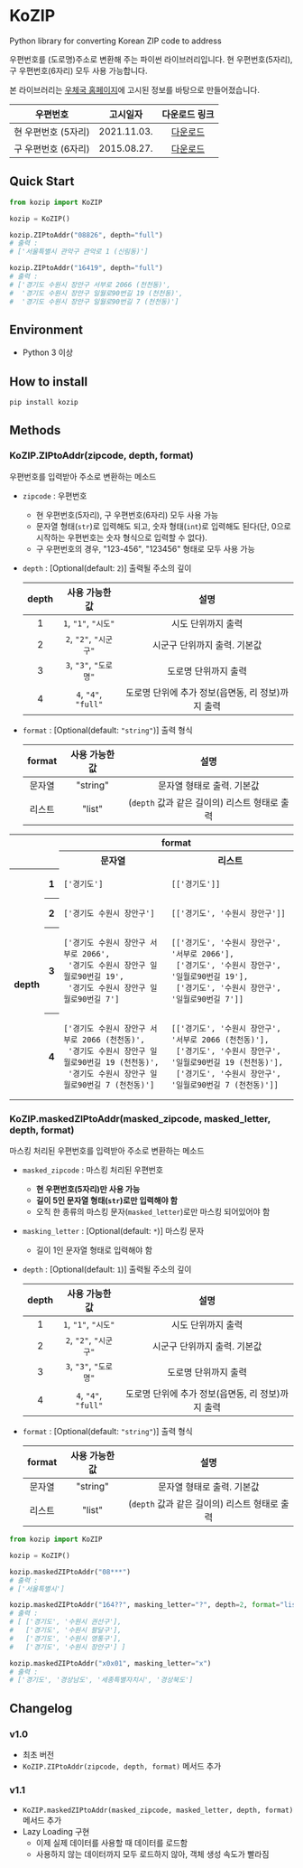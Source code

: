 # KoZIP

Python library for converting Korean ZIP code to address

우편번호를 (도로명)주소로 변환해 주는 파이썬 라이브러리입니다. 현 우편번호(5자리), 구 우편번호(6자리) 모두 사용 가능합니다.

본 라이브러리는 [우체국 홈페이지](https://www.epost.go.kr/search/zipcode/cmzcd002k01.jsp)에 고시된 정보를 바탕으로 만들어졌습니다.

|      우편번호       |  고시일자   |                              다운로드 링크                               |
| :-----------------: | :---------: | :----------------------------------------------------------------------: |
| 현 우편번호 (5자리) | 2021.11.03. | [다운로드](https://www.epost.go.kr/search/zipcode/areacdAddressDown.jsp) |
| 구 우편번호 (6자리) | 2015.08.27. |  [다운로드](https://www.epost.go.kr/search/zipcode/newAddressDown.jsp)   |

## Quick Start

```python
from kozip import KoZIP

kozip = KoZIP()

kozip.ZIPtoAddr("08826", depth="full")
# 출력 :
# ['서울특별시 관악구 관악로 1 (신림동)']

kozip.ZIPtoAddr("16419", depth="full")
# 출력 :
# ['경기도 수원시 장안구 서부로 2066 (천천동)',
#  '경기도 수원시 장안구 일월로90번길 19 (천천동)',
#  '경기도 수원시 장안구 일월로90번길 7 (천천동)']
```

## Environment

- Python 3 이상

## How to install

`pip install kozip`

## Methods

### KoZIP.ZIPtoAddr(zipcode, depth, format)

우편번호를 입력받아 주소로 변환하는 메소드

- `zipcode` : 우편번호
  - 현 우편번호(5자리), 구 우편번호(6자리) 모두 사용 가능
  - 문자열 형태(`str`)로 입력해도 되고, 숫자 형태(`int`)로 입력해도 된다(단, 0으로 시작하는 우편번호는 숫자 형식으로 입력할 수 없다).
  - 구 우편번호의 경우, "123-456", "123456" 형태로 모두 사용 가능

- `depth` : [Optional(default: `2`)] 출력될 주소의 깊이

    | depth |     사용 가능한 값     |                       설명                        |
    | :---: | :--------------------: | :-----------------------------------------------: |
    |   1   |  `1`, `"1"`, `"시도"`  |                시도 단위까지 출력                 |
    |   2   | `2`, `"2"`, `"시군구"` |           시군구 단위까지 출력. 기본값            |
    |   3   | `3`, `"3"`, `"도로명"` |               도로명 단위까지 출력                |
    |   4   |  `4`, `"4"`, `"full"`  | 도로명 단위에 추가 정보(읍면동, 리 정보)까지 출력 |

- `format` : [Optional(default: `"string"`)] 출력 형식

    | format | 사용 가능한 값 |                     설명                      |
    | :----: | :------------: | :-------------------------------------------: |
    | 문자열 |    "string"    |          문자열 형태로 출력. 기본값           |
    | 리스트 |     "list"     | (`depth` 값과 같은 길이의) 리스트 형태로 출력 |

<table>
<tbody>
<tr>
    <td></td>
    <td></td>
    <th colspan="2">format</th>
</tr>
<tr>
    <td></td>
    <td></td>
    <th>문자열</th>
    <th>리스트</th>
</tr>
<tr>
    <th rowspan="4">depth</th>
    <th>1</th>
    <td><pre><code>['경기도']</code></pre></td>
    <td><pre><code>[['경기도']]</code></pre></td>
</tr>
<tr>
    <th>2</th>
    <td><pre><code>['경기도 수원시 장안구']</code></pre></td>
    <td><pre><code>[['경기도', '수원시 장안구']]</code></pre></td>
</tr>
<tr>
    <th>3</th>
    <td><pre><code>['경기도 수원시 장안구 서부로 2066', 
 '경기도 수원시 장안구 일월로90번길 19', 
 '경기도 수원시 장안구 일월로90번길 7']</code></pre></td>
    <td><pre><code>[['경기도', '수원시 장안구', '서부로 2066'],
 ['경기도', '수원시 장안구', '일월로90번길 19'],
 ['경기도', '수원시 장안구', '일월로90번길 7']]</code></pre></td>
</tr>
<tr>
    <th>4</th>
    <td><pre><code>['경기도 수원시 장안구 서부로 2066 (천천동)',
 '경기도 수원시 장안구 일월로90번길 19 (천천동)',
 '경기도 수원시 장안구 일월로90번길 7 (천천동)']</code></pre></td>
    <td><pre><code>[['경기도', '수원시 장안구', '서부로 2066 (천천동)'],
 ['경기도', '수원시 장안구', '일월로90번길 19 (천천동)'],
 ['경기도', '수원시 장안구', '일월로90번길 7 (천천동)']]</code></pre></td>
</tr>
</tbody>
</table>

### KoZIP.maskedZIPtoAddr(masked_zipcode, masked_letter, depth, format)

마스킹 처리된 우편번호를 입력받아 주소로 변환하는 메소드

- `masked_zipcode` : 마스킹 처리된 우편번호
  - **현 우편번호(5자리)만 사용 가능**
  - **길이 5인 문자열 형태(`str`)로만 입력해야 함**
  - 오직 한 종류의 마스킹 문자(`masked_letter`)로만 마스킹 되어있어야 함

- `masking_letter` : [Optional(default: `*`)] 마스킹 문자
  - 길이 1인 문자열 형태로 입력해야 함

- `depth` : [Optional(default: `1`)] 출력될 주소의 깊이

    | depth |     사용 가능한 값     |                       설명                        |
    | :---: | :--------------------: | :-----------------------------------------------: |
    |   1   |  `1`, `"1"`, `"시도"`  |                시도 단위까지 출력                 |
    |   2   | `2`, `"2"`, `"시군구"` |           시군구 단위까지 출력. 기본값            |
    |   3   | `3`, `"3"`, `"도로명"` |               도로명 단위까지 출력                |
    |   4   |  `4`, `"4"`, `"full"`  | 도로명 단위에 추가 정보(읍면동, 리 정보)까지 출력 |

- `format` : [Optional(default: `"string"`)] 출력 형식

    | format | 사용 가능한 값 |                     설명                      |
    | :----: | :------------: | :-------------------------------------------: |
    | 문자열 |    "string"    |          문자열 형태로 출력. 기본값           |
    | 리스트 |     "list"     | (`depth` 값과 같은 길이의) 리스트 형태로 출력 |

```python
from kozip import KoZIP

kozip = KoZIP()

kozip.maskedZIPtoAddr("08***")
# 출력 :
# ['서울특별시']

kozip.maskedZIPtoAddr("164??", masking_letter="?", depth=2, format="list")
# 출력 :
# [ ['경기도', '수원시 권선구'],
#   ['경기도', '수원시 팔달구'],
#   ['경기도', '수원시 영통구'],
#   ['경기도', '수원시 장안구'] ]

kozip.maskedZIPtoAddr("x0x01", masking_letter="x")
# 출력 :
# ['경기도', '경상남도', '세종특별자치시', '경상북도']
```

## Changelog

### v1.0

- 최초 버전
- `KoZIP.ZIPtoAddr(zipcode, depth, format)` 메서드 추가

### v1.1

- `KoZIP.maskedZIPtoAddr(masked_zipcode, masked_letter, depth, format)` 메서드 추가
- Lazy Loading 구현
  - 이제 실제 데이터를 사용할 때 데이터를 로드함
  - 사용하지 않는 데이터까지 모두 로드하지 않아, 객체 생성 속도가 빨라짐